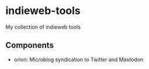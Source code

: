 # indieweb-tools

My collection of indieweb tools

## Components

- orion: Microblog syndication to Twitter and Mastodon
